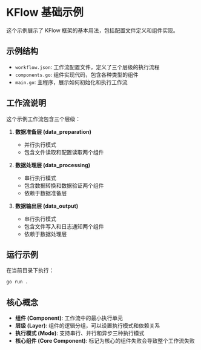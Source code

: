 # KFlow 基础示例

这个示例展示了 KFlow 框架的基本用法，包括配置文件定义和组件实现。

## 示例结构

- `workflow.json`: 工作流配置文件，定义了三个层级的执行流程
- `components.go`: 组件实现代码，包含各种类型的组件
- `main.go`: 主程序，展示如何初始化和执行工作流

## 工作流说明

这个示例工作流包含三个层级：

1. **数据准备层 (data_preparation)**
   - 并行执行模式
   - 包含文件读取和配置读取两个组件

2. **数据处理层 (data_processing)**
   - 串行执行模式
   - 包含数据转换和数据验证两个组件
   - 依赖于数据准备层

3. **数据输出层 (data_output)**
   - 串行执行模式
   - 包含文件写入和日志通知两个组件
   - 依赖于数据处理层

## 运行示例

在当前目录下执行：

```bash
go run .
```

## 核心概念

- **组件 (Component)**: 工作流中的最小执行单元
- **层级 (Layer)**: 组件的逻辑分组，可以设置执行模式和依赖关系
- **执行模式 (Mode)**: 支持串行、并行和异步三种执行模式
- **核心组件 (Core Component)**: 标记为核心的组件失败会导致整个工作流失败